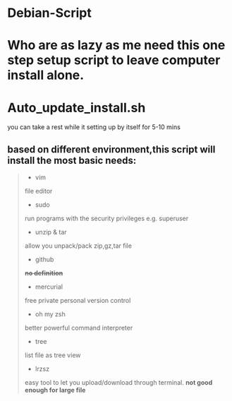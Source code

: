 # Debian-Script
# Who are as lazy as me need this one step setup script to leave computer install alone. 

# Auto_update_install.sh

you can take a rest while it setting up by itself for 5-10 mins 

## based on different environment,this script will install the most basic needs:
> - vim 
>
> file editor
>
> - sudo
>
> run programs with the security privileges e.g. superuser
>
> - unzip & tar
>
> allow you unpack/pack zip,gz,tar file
>
> - github
>
>  ~~**no definition**~~
>
> - mercurial
> 
>  free private personal version control 
> 
> - oh my zsh
>
> better powerful command interpreter 
>
> - tree
> 
> list file as tree view
> 
> - lrzsz
>
> easy tool to let you upload/download through terminal. **not good enough for large file**
